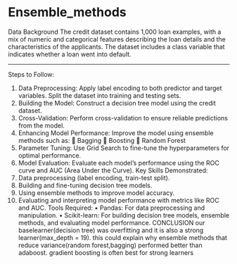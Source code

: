 # Ensemble_methods
Data Background
The credit dataset contains 1,000 loan examples, with a mix of numeric and categorical features describing the loan details and the characteristics of the applicants. The dataset includes a class variable that indicates whether a loan went into default.
________________________________________
Steps to Follow:
1.	Data Preprocessing:
Apply label encoding to both predictor and target variables.
Split the dataset into training and testing sets.
2.	Building the Model:
Construct a decision tree model using the credit dataset.
3.	Cross-Validation:
Perform cross-validation to ensure reliable predictions from the model.
4.	Enhancing Model Performance:
Improve the model using ensemble methods such as:
	Bagging
	Boosting
	Random Forest
5.	Parameter Tuning:
Use Grid Search to fine-tune the hyperparameters for optimal performance.
6.	Model Evaluation:
Evaluate each model’s performance using the ROC curve and AUC (Area Under the Curve).
Key Skills Demonstrated:
1.	Data preprocessing (label encoding, train-test split).
2.	Building and fine-tuning decision tree models.
3.	Using ensemble methods to improve model accuracy.
4.	Evaluating and interpreting model performance with metrics like ROC and AUC.
Tools Required:
•	Pandas: For data preprocessing and manipulation.
•	Scikit-learn: For building decision tree models, ensemble methods, and evaluating model performance.
CONCLUSION
   our baselearner(decision tree) was overfitting and it is also a strong learner(max_depth = 19).
  	this could explain why ensemble methods that reduce variance(random forest,bagging) performed better than adaboost.
  	gradient boosting is often best for strong learners
